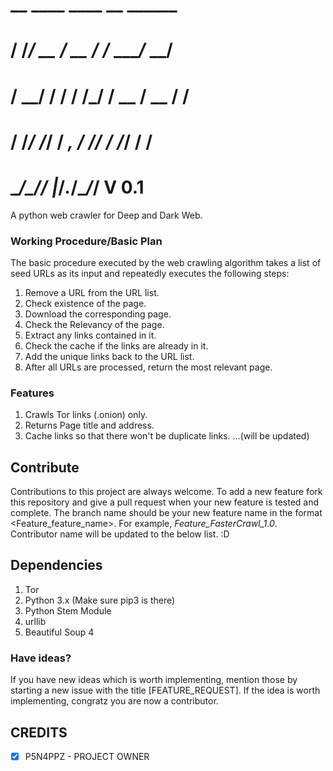 #    __  ____  ____  __        ______ 
#   / /_/ __ \/ __ \/ /_  ____/_  __/ 
#  / __/ / / / /_/ / __ \/ __ \/ / 
# / /_/ /_/ / _, _/ /_/ / /_/ / /  
# \__/\____/_/ |_/_.___/\____/_/  V 0.1


A python web crawler for Deep and Dark Web.

### Working Procedure/Basic Plan
The basic procedure executed by the web crawling algorithm takes a list of seed URLs as its input and repeatedly executes
the following steps:

1. Remove a URL from the URL list.
2. Check existence of the page.
3. Download the corresponding page.
4. Check the Relevancy of the page.
5. Extract any links contained in it.
6. Check the cache if the links are already in it.
7. Add the unique links back to the URL list.
8. After all URLs are processed, return the most relevant page.

### Features
1. Crawls Tor links (.onion) only.
2. Returns Page title and address.
3. Cache links so that there won't be duplicate links.
...(will be updated)

## Contribute
Contributions to this project are always welcome. 
To add a new feature fork this repository and give a pull request when your new feature is tested and complete.
The branch name should be your new feature name in the format <Feature_feature_name>. For example, <i>Feature_FasterCrawl_1.0</i>.
Contributor name will be updated to the below list. :D

## Dependencies 
1. Tor 
2. Python 3.x (Make sure pip3 is there)
3. Python Stem Module
4. urllib
5. Beautiful Soup 4


### Have ideas?
If you have new ideas which is worth implementing, mention those by starting a new issue with the title [FEATURE_REQUEST].
If the idea is worth implementing, congratz you are now a contributor.

## CREDITS

- [X] P5N4PPZ - PROJECT OWNER
